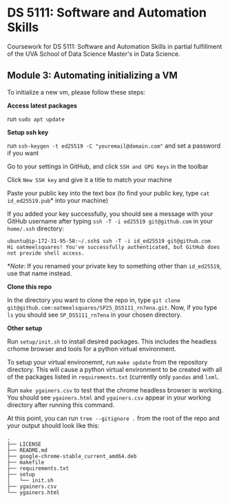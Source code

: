 # DS 5111: Software and Automation Skills

Coursework for DS 5111: Software and Automation Skills in partial fulfillment of the UVA School of Data Science Master's in Data Science.

## Module 3: Automating initializing a VM

To initialize a new vm, please follow these steps:

**Access latest packages**

run `sudo apt update`

**Setup ssh key**

run `ssh-keygen -t ed25519 -C "youremail@domain.com"` and set a password if you want

Go to your settings in GitHub, and click `SSH and GPG Keys` in the toolbar

Click `New SSH key` and give it a title to match your machine

Paste your public key into the text box (to find your public key, type `cat id_ed25519.pub`* into your machine)

If you added your key successfully, you should see a message with your GitHub username after typing `ssh -T -i ed25519 git@github.com` in your `home/.ssh` directory:

```
ubuntu@ip-172-31-95-58:~/.ssh$ ssh -T -i id_ed25519 git@github.com
Hi oatmeelsquares! You've successfully authenticated, but GitHub does not provide shell access.
```

**Note*: If you renamed your private key to something other than `id_ed25519`, use that name instead.

**Clone this repo**

In the directory you want to clone the repo in, type 
```git clone git@github.com:oatmeelsquares/SP25_DS5111_rn7ena.git```. Now, if you type `ls` you should see `SP_DS5111_rn7ena` in your chosen directory. 

**Other setup**

Run `setup/init.sh` to install desired packages. This includes the headless crhome browser and tools for a python virtual environment.

To setup your virtual environemnt, run `make update` from the repository directory. This will cause a python virtual environment to be created with all of the packages listed in `requirements.txt` (currently only `pandas` and `lxml`.

Run `make ygainers.csv` to test that the chrome headless browser is working. You should see `ygainers.html` and `ygainers.csv` appear in your working directory after running this command.

At this point, you can run `tree --gitignore .` from the root of the repo and your output should look like this:

```
.
├── LICENSE
├── README.md
├── google-chrome-stable_current_amd64.deb
├── makefile
├── requirements.txt
├── setup
│   └── init.sh
├── ygainers.csv
└── ygainers.html
```
